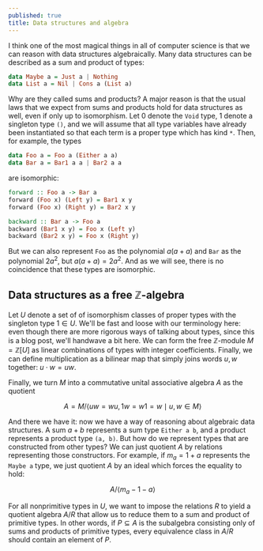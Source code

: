 ```yaml
---
published: true
title: Data structures and algebra
---
```


I think one of the most magical things in all of computer science is that we can reason with data structures algebraically. Many data structures can be described as a sum and product of types:

```haskell
data Maybe a = Just a | Nothing
data List a = Nil | Cons a (List a)
```

Why are they called sums and products? A major reason is that the usual laws that we expect from sums and products hold for data structures as well, even if only up to isomorphism. Let $0$ denote the `Void` type, $1$ denote a singleton type `()`, and we will assume that all type variables have already been instantiated so that each term is a proper type which has kind `*`. Then, for example, the types

```haskell
data Foo a = Foo a (Either a a)
data Bar a = Bar1 a a | Bar2 a a
```

are isomorphic:

```haskell
forward :: Foo a -> Bar a
forward (Foo x) (Left y) = Bar1 x y
forward (Foo x) (Right y) = Bar2 x y

backward :: Bar a -> Foo a
backward (Bar1 x y) = Foo x (Left y)
backward (Bar2 x y) = Foo x (Right y)
```

But we can also represent `Foo` as the polynomial $a(a + a)$ and `Bar` as the polynomial $2a^2$, but $a(a+a) = 2a^2$. And as we will see, there is no coincidence that these types are isomorphic.

## Data structures as a free $\mathbb{Z}$-algebra
Let $U$ denote a set of of isomorphism classes of proper types with the singleton type $1 \in U$. We'll be fast and loose with our terminology here: even though there are more rigorous ways of talking about types, since this is a blog post, we'll handwave a bit here. We can form the free $\mathbb{Z}$-module $M = \mathbb{Z}[U]$ as linear combinations of types with integer coefficients. Finally, we can define multiplication as a bilinear map that simply joins words $u, w$ together: $u \cdot w = uw$.

Finally, we turn $M$ into a commutative unital associative algebra $A$ as the quotient

$$
A = M/\langle uw = wu, 1w = w1 = w \mid u, w \in M \rangle
$$

And there we have it: now we have a way of reasoning about algebraic data structures. A sum $a + b$ represents a sum type `Either a b`, and a product represents a product type `(a, b)`. But how do we represent types that are constructed from other types? We can just quotient $A$ by relations representing those constructors. For example, if $m_a = 1 + a$ represents the `Maybe a` type, we just quotient $A$ by an ideal which forces the equality to hold:

$$
A/\langle m_a - 1 - a \rangle
$$

For all nonprimitive types in $U$, we want to impose the relations $R$ to yield a quotient algebra $A/R$ that allow us to reduce them to a sum and product of primitive types. In other words, if $P \subseteq A$ is the subalgebra consisting only of sums and products of primitive types, every equivalence class in $A/R$ should contain an element of $P$.
